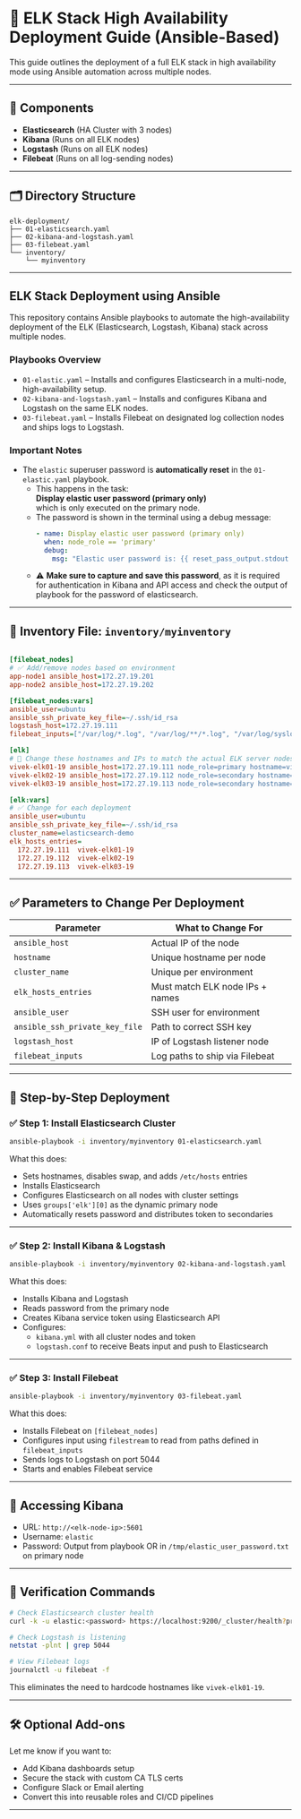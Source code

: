 
# 📘 ELK Stack High Availability Deployment Guide (Ansible-Based)

This guide outlines the deployment of a full ELK stack in high availability mode using Ansible automation across multiple nodes.

---

## 🧱 Components

- **Elasticsearch** (HA Cluster with 3 nodes)
- **Kibana** (Runs on all ELK nodes)
- **Logstash** (Runs on all ELK nodes)
- **Filebeat** (Runs on all log-sending nodes)

---

## 🗂️ Directory Structure

```
elk-deployment/
├── 01-elasticsearch.yaml
├── 02-kibana-and-logstash.yaml
├── 03-filebeat.yaml
└── inventory/
    └── myinventory
```

---

## ELK Stack Deployment using Ansible

This repository contains Ansible playbooks to automate the high-availability deployment of the ELK (Elasticsearch, Logstash, Kibana) stack across multiple nodes.

### Playbooks Overview

- `01-elastic.yaml` – Installs and configures Elasticsearch in a multi-node, high-availability setup.
- `02-kibana-and-logstash.yaml` – Installs and configures Kibana and Logstash on the same ELK nodes.
- `03-filebeat.yaml` – Installs Filebeat on designated log collection nodes and ships logs to Logstash.

### Important Notes

- The `elastic` superuser password is **automatically reset** in the `01-elastic.yaml` playbook.
  - This happens in the task:  
    **Display elastic user password (primary only)**  
    which is only executed on the primary node.
  - The password is shown in the terminal using a debug message:
    ```yaml
    - name: Display elastic user password (primary only)
      when: node_role == 'primary'
      debug:
        msg: "Elastic user password is: {{ reset_pass_output.stdout }}"
    ```
  - ⚠️ **Make sure to capture and save this password**, as it is required for authentication in Kibana and API access and check the output of playbook for the password of elasticsearch.

---
## 📁 Inventory File: `inventory/myinventory`

```ini

[filebeat_nodes]
# ✅ Add/remove nodes based on environment
app-node1 ansible_host=172.27.19.201
app-node2 ansible_host=172.27.19.202

[filebeat_nodes:vars]
ansible_user=ubuntu
ansible_ssh_private_key_file=~/.ssh/id_rsa
logstash_host=172.27.19.111
filebeat_inputs=["/var/log/*.log", "/var/log/**/*.log", "/var/log/syslog", "/var/log/auth.log"]

[elk]
# 🔧 Change these hostnames and IPs to match the actual ELK server nodes
vivek-elk01-19 ansible_host=172.27.19.111 node_role=primary hostname=vivek-elk01-19
vivek-elk02-19 ansible_host=172.27.19.112 node_role=secondary hostname=vivek-elk02-19
vivek-elk03-19 ansible_host=172.27.19.113 node_role=secondary hostname=vivek-elk03-19

[elk:vars]
# ✅ Change for each deployment
ansible_user=ubuntu
ansible_ssh_private_key_file=~/.ssh/id_rsa
cluster_name=elasticsearch-demo
elk_hosts_entries=
  172.27.19.111  vivek-elk01-19
  172.27.19.112  vivek-elk02-19
  172.27.19.113  vivek-elk03-19


```

---

## ✅ Parameters to Change Per Deployment

| Parameter                       | What to Change For                  |
|--------------------------------|-------------------------------------|
| `ansible_host`                 | Actual IP of the node               |
| `hostname`                     | Unique hostname per node            |
| `cluster_name`                 | Unique per environment              |
| `elk_hosts_entries`            | Must match ELK node IPs + names     |
| `ansible_user`                 | SSH user for environment            |
| `ansible_ssh_private_key_file` | Path to correct SSH key             |
| `logstash_host`                | IP of Logstash listener node        |
| `filebeat_inputs`             | Log paths to ship via Filebeat      |

---

## 🧩 Step-by-Step Deployment

### ✅ Step 1: Install Elasticsearch Cluster

```bash
ansible-playbook -i inventory/myinventory 01-elasticsearch.yaml
```

What this does:
- Sets hostnames, disables swap, and adds `/etc/hosts` entries
- Installs Elasticsearch
- Configures Elasticsearch on all nodes with cluster settings
- Uses `groups['elk'][0]` as the dynamic primary node
- Automatically resets password and distributes token to secondaries

---

### ✅ Step 2: Install Kibana & Logstash

```bash
ansible-playbook -i inventory/myinventory 02-kibana-and-logstash.yaml
```

What this does:
- Installs Kibana and Logstash
- Reads password from the primary node
- Creates Kibana service token using Elasticsearch API
- Configures:
  - `kibana.yml` with all cluster nodes and token
  - `logstash.conf` to receive Beats input and push to Elasticsearch

---

### ✅ Step 3: Install Filebeat

```bash
ansible-playbook -i inventory/myinventory 03-filebeat.yaml
```

What this does:
- Installs Filebeat on `[filebeat_nodes]`
- Configures input using `filestream` to read from paths defined in `filebeat_inputs`
- Sends logs to Logstash on port 5044
- Starts and enables Filebeat service

---

## 🔐 Accessing Kibana

- URL: `http://<elk-node-ip>:5601`
- Username: `elastic`
- Password: Output from playbook OR in `/tmp/elastic_user_password.txt` on primary node

---

## 🧪 Verification Commands

```bash
# Check Elasticsearch cluster health
curl -k -u elastic:<password> https://localhost:9200/_cluster/health?pretty

# Check Logstash is listening
netstat -plnt | grep 5044

# View Filebeat logs
journalctl -u filebeat -f
```

This eliminates the need to hardcode hostnames like `vivek-elk01-19`.

---

## 🛠️ Optional Add-ons

Let me know if you want to:
- Add Kibana dashboards setup
- Secure the stack with custom CA TLS certs
- Configure Slack or Email alerting
- Convert this into reusable roles and CI/CD pipelines

---
